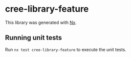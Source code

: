 # cree-library-feature

This library was generated with [Nx](https://nx.dev).

## Running unit tests

Run `nx test cree-library-feature` to execute the unit tests.

